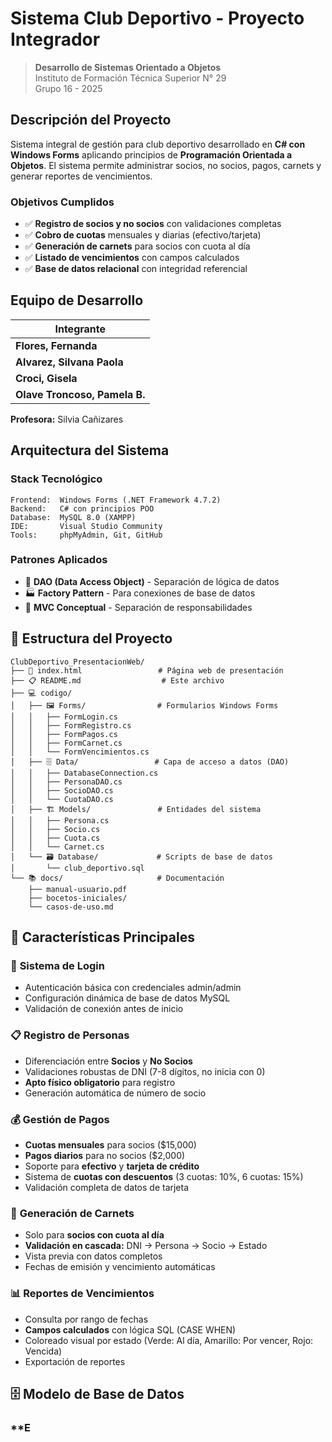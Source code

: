 # Sistema Club Deportivo - Proyecto Integrador

> **Desarrollo de Sistemas Orientado a Objetos**  
> Instituto de Formación Técnica Superior N° 29  
> Grupo 16 - 2025

##  Descripción del Proyecto

Sistema integral de gestión para club deportivo desarrollado en **C# con Windows Forms** aplicando principios de **Programación Orientada a Objetos**. El sistema permite administrar socios, no socios, pagos, carnets y generar reportes de vencimientos.

###  Objetivos Cumplidos
- ✅ **Registro de socios y no socios** con validaciones completas
- ✅ **Cobro de cuotas** mensuales y diarias (efectivo/tarjeta)
- ✅ **Generación de carnets** para socios con cuota al día
- ✅ **Listado de vencimientos** con campos calculados
- ✅ **Base de datos relacional** con integridad referencial

##  Equipo de Desarrollo

| Integrante | 
|------------|
| **Flores, Fernanda** 
| **Alvarez, Silvana Paola** 
| **Croci, Gisela** 
| **Olave Troncoso, Pamela B.** 

**Profesora:** Silvia Cañizares

##  Arquitectura del Sistema

### **Stack Tecnológico**
```
Frontend:  Windows Forms (.NET Framework 4.7.2)
Backend:   C# con principios POO
Database:  MySQL 8.0 (XAMPP)
IDE:       Visual Studio Community
Tools:     phpMyAdmin, Git, GitHub
```

### **Patrones Aplicados**
- 🔧 **DAO (Data Access Object)** - Separación de lógica de datos
- 🏭 **Factory Pattern** - Para conexiones de base de datos  
- 🎯 **MVC Conceptual** - Separación de responsabilidades


## 📁 Estructura del Proyecto

```
ClubDeportivo_PresentacionWeb/
├── 📄 index.html                 # Página web de presentación
├── 📋 README.md                  # Este archivo
├── 💻 codigo/
│   ├── 🖼️ Forms/                # Formularios Windows Forms
│   │   ├── FormLogin.cs
│   │   ├── FormRegistro.cs
│   │   ├── FormPagos.cs
│   │   ├── FormCarnet.cs
│   │   └── FormVencimientos.cs
│   ├── 🗄️ Data/                 # Capa de acceso a datos (DAO)
│   │   ├── DatabaseConnection.cs
│   │   ├── PersonaDAO.cs
│   │   ├── SocioDAO.cs
│   │   └── CuotaDAO.cs
│   ├── 🏗️ Models/               # Entidades del sistema
│   │   ├── Persona.cs
│   │   ├── Socio.cs
│   │   ├── Cuota.cs
│   │   └── Carnet.cs
│   └── 🗃️ Database/             # Scripts de base de datos
│       └── club_deportivo.sql
└── 📚 docs/                     # Documentación
    ├── manual-usuario.pdf
    ├── bocetos-iniciales/
    └── casos-de-uso.md
```

## 🚀 Características Principales

### 🔐 **Sistema de Login**
- Autenticación básica con credenciales admin/admin
- Configuración dinámica de base de datos MySQL
- Validación de conexión antes de inicio

### 📋 **Registro de Personas**
- Diferenciación entre **Socios** y **No Socios**
- Validaciones robustas de DNI (7-8 dígitos, no inicia con 0)
- **Apto físico obligatorio** para registro
- Generación automática de número de socio

### 💰 **Gestión de Pagos**
- **Cuotas mensuales** para socios ($15,000)
- **Pagos diarios** para no socios ($2,000)
- Soporte para **efectivo** y **tarjeta de crédito**
- Sistema de **cuotas con descuentos** (3 cuotas: 10%, 6 cuotas: 15%)
- Validación completa de datos de tarjeta

### 🎫 **Generación de Carnets**
- Solo para **socios con cuota al día**
- **Validación en cascada:** DNI → Persona → Socio → Estado
- Vista previa con datos completos
- Fechas de emisión y vencimiento automáticas

### 📊 **Reportes de Vencimientos**
- Consulta por rango de fechas
- **Campos calculados** con lógica SQL (CASE WHEN)
- Coloreado visual por estado (Verde: Al día, Amarillo: Por vencer, Rojo: Vencida)
- Exportación de reportes

## 🗄️ Modelo de Base de Datos

### **E
